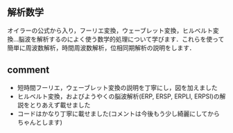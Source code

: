 ## 解析数学  
オイラーの公式から入り，フーリエ変換，ウェーブレット変換，ヒルベルト変換…脳波を解析するのによく使う数学的処理について学びます．これらを使って簡単に周波数解析，時間周波数解析，位相同期解析の説明をします．

## comment  
- 短時間フーリエ，ウェーブレット変換の説明を丁寧にし，図を加えました
- ヒルベルト変換，およびようやくの脳波解析(ERP, ERSP, ERPLI, ERPSI)の解説をとりあえず載せました
- コードはかなり丁寧に載せました(コメントは今後もう少し綺麗にしてからちゃんとします)
